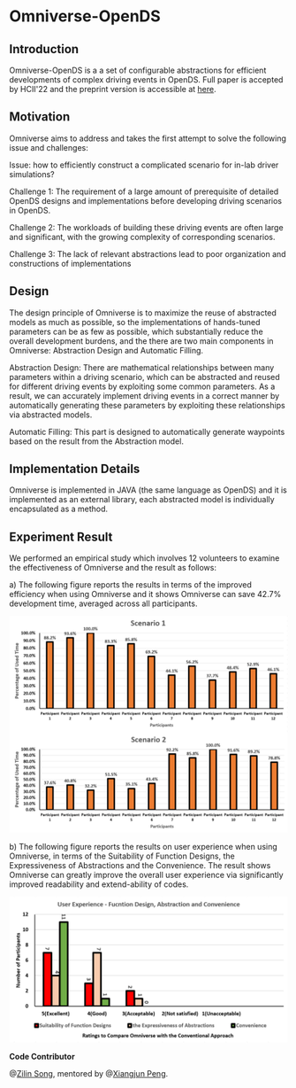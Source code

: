 # Omniverse-OpenDS
## Introduction
Omniverse-OpenDS is a a set of configurable abstractions for efficient developments of complex driving events in OpenDS. 
Full paper is accepted by HCII'22 and the preprint version is accessible at [here](https://www.researchgate.net/publication/358532661_Omniverse-OpenDS_Enabling_Agile_Developments_for_Complex_Driving_Scenarios_via_Reconfigurable_Abstractions).
## Motivation
Omniverse aims to address and takes the first attempt to solve the following issue and challenges:

Issue: how to efficiently construct a complicated scenario for in-lab driver simulations?

Challenge 1: The requirement of a large amount of prerequisite of detailed OpenDS designs and implementations before developing driving scenarios in OpenDS.

Challenge 2: The workloads of building these driving events are often large and significant, with the growing complexity of corresponding scenarios.

Challenge 3: The lack of relevant abstractions lead to poor organization and constructions of implementations

## Design
The design principle of Omniverse is to maximize the reuse of abstracted models as much as possible, so the implementations of hands-tuned parameters can be as few as possible, which substantially reduce the overall development burdens, and the there are two main components in Omniverse: Abstraction Design and Automatic Filling.

Abstraction Design: There are mathematical relationships between many parameters within a driving scenario, which can be abstracted and reused for different driving events by exploiting some common parameters. As a result, we can accurately implement driving events in a correct manner by automatically generating these parameters by exploiting these relationships via abstracted models.

Automatic Filling: This part is designed to automatically generate waypoints based on the result from the Abstraction model.

## Implementation Details

Omniverse is implemented in JAVA (the same language as OpenDS) and it is implemented as an external library, each abstracted model is individually encapsulated as a method. 

## Experiment Result
We performed an empirical study which involves 12 volunteers to examine the effectiveness of Omniverse and the result as follows:

a) The following figure reports the results in terms of the improved efficiency when using Omniverse and it shows Omniverse can save 42.7% development time, averaged across all participants.

![Time Comparison](./fig/Time.jpg)

b) The following figure reports the results on user experience when using Omniverse, in terms of the Suitability of Function Designs, the Expressiveness of Abstractions and the Convenience. The result shows Omniverse can greatly improve the overall user experience via significantly improved readability and extend-ability of codes.

![User Experience ](./fig/experience.jpg)

**Code Contributor**

@[Zilin Song](https://github.com/ZilinSONG), mentored by @[Xiangjun Peng](https://github.com/Shiangjun).
